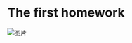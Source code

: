 # The first homework

![图片](https://user-images.githubusercontent.com/83948501/187653389-e897bd64-0b73-4fb9-bbca-fb22fa6e8f9f.png)
